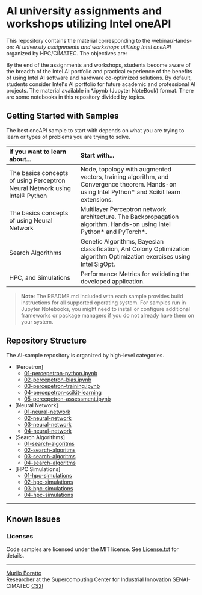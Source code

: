 # AI university assignments and workshops utilizing Intel oneAPI <br/>

This repository contains the material corresponding to the webinar/Hands-on: _AI university assignments and workshops utilizing Intel oneAPI_ organized by HPC/CIMATEC. The objectives are:

By the end of the assignments and workshops, students become aware of the breadth of the Intel AI portfolio and practical experience of the benefits of using Intel AI software and hardware co-optimized solutions. By default, students consider Intel's AI portfolio for future academic and professional AI projects. The material available in \*.ipynb (Jupyter NoteBook) format. There are some notebooks in this repository divided by topics.

## Getting Started with Samples

The best oneAPI sample to start with depends on what you are trying to learn or types of problems you are trying to solve.

| If you want to learn about... | Start with...
|:---                           |:---
| The basics concepts of using Perceptron Neural Network using Intel® Python  | Node, topology with augmented vectors, training algorithm, and Convergence theorem. Hands-on using Intel Python* and Scikit learn extensions.
| The basics concepts of using Neural Network | Multilayer Perceptron network architecture. The Backpropagation algorithm. Hands-on using Intel Python* and PyTorch*.
| Search Algorithms    | Genetic Algorithms, Bayesian classification, Ant Colony Optimization algorithm Optimization exercises using Intel SigOpt.
| HPC, and  Simulations | Performance Metrics for validating the developed application.

>**Note**: The README.md included with each sample provides build instructions for all supported operating system. For samples run in Jupyter Notebooks, you might need to install or configure additional frameworks or package managers if you do not already have them on your system.


## Repository Structure

The AI-sample repository is organized by high-level categories.

- [Percetron]
  - [01-percepetron-python.ipynb](https://github.com/muriloboratto/AI-intelOneAPI/blob/master/01-percepetron-python.ipynb)
  - [02-percepetron-bias.ipynb](https://github.com/muriloboratto/AI-intelOneAPI/blob/master/02-percepetron-bias.ipynb)
  - [03-percepetron-training.ipynb](https://github.com/muriloboratto/AI-intelOneAPI/blob/master/03-percepetron-training.ipynb)
  - [04-percepetron-scikit-learning](https://github.com/muriloboratto/AI-intelOneAPI/blob/master/04-percepetron-scikit-learning)
  - [05-percepetron-assessment.ipynb](https://github.com/muriloboratto/AI-intelOneAPI/blob/master/05-percepetron-assessment.ipynb)
- [Neural Network]
  - [01-neural-network](https://github.com/oneapi-src/oneAPI-samples/tree/master/DirectProgramming/)
  - [02-neural-network](https://github.com/oneapi-src/oneAPI-samples/tree/master/DirectProgramming/)
  - [03-neural-network](https://github.com/oneapi-src/oneAPI-samples/tree/master/DirectProgramming/)
  - [04-neural-network](https://github.com/oneapi-src/oneAPI-samples/tree/master/DirectProgramming/)
- [Search Algorithms]
  - [01-search-algoritms](https://github.com/oneapi-src/oneAPI-samples/tree/master/DirectProgramming)
  - [02-search-algoritms](https://github.com/oneapi-src/oneAPI-samples/tree/master/DirectProgramming/)
  - [03-search-algoritms](https://github.com/oneapi-src/oneAPI-samples/tree/master/DirectProgramming/)
  - [04-search-algoritms](https://github.com/oneapi-src/oneAPI-samples/tree/master/DirectProgramming/)
- [HPC Simulations]
  - [01-hpc-simulations](https://github.com/oneapi-src/oneAPI-samples/tree/master/DirectProgramming)
  - [02-hpc-simulations](https://github.com/oneapi-src/oneAPI-samples/tree/master/DirectProgramming/)
  - [03-hpc-simulations](https://github.com/oneapi-src/oneAPI-samples/tree/master/DirectProgramming/)
  - [04-hpc-simulations](https://github.com/oneapi-src/oneAPI-samples/tree/master/DirectProgramming/) 
---

## Known Issues

### Licenses

Code samples are licensed under the MIT license. See [License.txt](https://github.com/oneapi-src/oneAPI-samples/blob/master/License.txt) for details.


---

[Murilo Boratto](http://lattes.cnpq.br/9222855062709254) <br/>
Researcher at the Supercomputing Center for Industrial Innovation SENAI-CIMATEC [CS2I](http://www.senaicimatec.com.br/) <br/>
